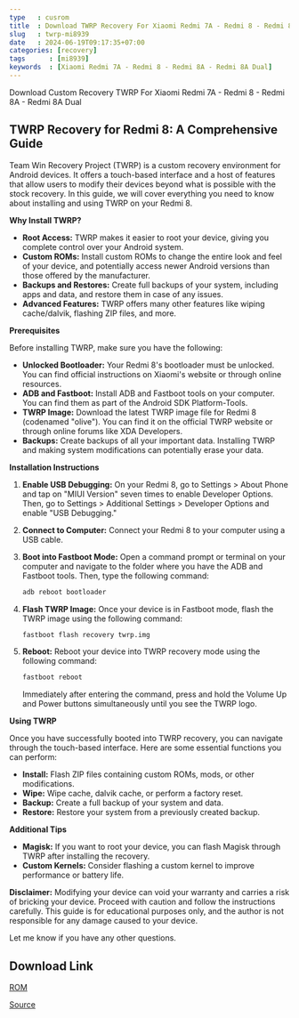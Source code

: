 ```yaml
---
type   : cusrom
title  : Download TWRP Recovery For Xiaomi Redmi 7A - Redmi 8 - Redmi 8A - Redmi 8A Dual
slug   : twrp-mi8939
date   : 2024-06-19T09:17:35+07:00
categories: [recovery]
tags      : [mi8939]
keywords  : [Xiaomi Redmi 7A - Redmi 8 - Redmi 8A - Redmi 8A Dual]
---
```


Download Custom Recovery TWRP For Xiaomi Redmi 7A - Redmi 8 - Redmi 8A - Redmi 8A Dual

## TWRP Recovery for Redmi 8: A Comprehensive Guide

Team Win Recovery Project (TWRP) is a custom recovery environment for Android devices. It offers a touch-based interface and a host of features that allow users to modify their devices beyond what is possible with the stock recovery. In this guide, we will cover everything you need to know about installing and using TWRP on your Redmi 8.

**Why Install TWRP?**

* **Root Access:** TWRP makes it easier to root your device, giving you complete control over your Android system.
* **Custom ROMs:** Install custom ROMs to change the entire look and feel of your device, and potentially access newer Android versions than those offered by the manufacturer.
* **Backups and Restores:** Create full backups of your system, including apps and data, and restore them in case of any issues.
* **Advanced Features:** TWRP offers many other features like wiping cache/dalvik, flashing ZIP files, and more.

**Prerequisites**

Before installing TWRP, make sure you have the following:

* **Unlocked Bootloader:** Your Redmi 8's bootloader must be unlocked. You can find official instructions on Xiaomi's website or through online resources.
* **ADB and Fastboot:** Install ADB and Fastboot tools on your computer. You can find them as part of the Android SDK Platform-Tools.
* **TWRP Image:** Download the latest TWRP image file for Redmi 8 (codenamed "olive"). You can find it on the official TWRP website or through online forums like XDA Developers.
* **Backups:** Create backups of all your important data. Installing TWRP and making system modifications can potentially erase your data.

**Installation Instructions**

1. **Enable USB Debugging:** On your Redmi 8, go to Settings > About Phone and tap on "MIUI Version" seven times to enable Developer Options. Then, go to Settings > Additional Settings > Developer Options and enable "USB Debugging."

2. **Connect to Computer:** Connect your Redmi 8 to your computer using a USB cable.

3. **Boot into Fastboot Mode:** Open a command prompt or terminal on your computer and navigate to the folder where you have the ADB and Fastboot tools. Then, type the following command:

   ```bash
   adb reboot bootloader
   ```

4. **Flash TWRP Image:** Once your device is in Fastboot mode, flash the TWRP image using the following command:

   ```bash
   fastboot flash recovery twrp.img 
   ```

5. **Reboot:** Reboot your device into TWRP recovery mode using the following command:

   ```bash
   fastboot reboot
   ```

   Immediately after entering the command, press and hold the Volume Up and Power buttons simultaneously until you see the TWRP logo.

**Using TWRP**

Once you have successfully booted into TWRP recovery, you can navigate through the touch-based interface. Here are some essential functions you can perform:

* **Install:** Flash ZIP files containing custom ROMs, mods, or other modifications.
* **Wipe:** Wipe cache, dalvik cache, or perform a factory reset.
* **Backup:** Create a full backup of your system and data.
* **Restore:** Restore your system from a previously created backup.

**Additional Tips**

* **Magisk:** If you want to root your device, you can flash Magisk through TWRP after installing the recovery.
* **Custom Kernels:** Consider flashing a custom kernel to improve performance or battery life.

**Disclaimer:** Modifying your device can void your warranty and carries a risk of bricking your device. Proceed with caution and follow the instructions carefully. This guide is for educational purposes only, and the author is not responsible for any damage caused to your device.

Let me know if you have any other questions.


## Download Link
[ROM](https://dl.twrp.me/mi439)


[Source](https://twrp.me/xiaomi/xiaomi-mi439.html)

